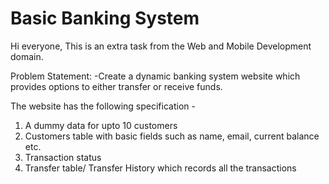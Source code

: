 # Basic Banking System

Hi everyone,
This is an extra task from the Web and Mobile Development domain.

Problem Statement:
-Create a dynamic banking system website which provides options to either transfer or receive funds.

The website has the following specification -
1. A dummy data for upto 10 customers
2. Customers table with basic fields such as name, email, current balance etc.
3. Transaction status
4. Transfer table/ Transfer History which records all the transactions

